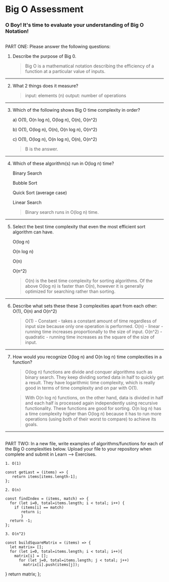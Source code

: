 # Big O Assessment

 ### O Boy! It's time to evaluate your understanding of Big O Notation!

 ##

  PART ONE: Please answer the following questions:

 1. Describe the purpose of Big 0.

    > Big O is a mathematical notation describing the efficiency of a function at a particular value of inputs.

---


 2. What 2 things does it measure?

    > input: elements (n)
      output: number of operations

---


 3. Which of the following shows Big O time complexity in order?

    a) O(1), O(n log n), O(log n), O(n), O(n^2)

    b) O(1), O(log n), O(n), O(n log n), O(n^2)

    c) O(1), O(log n), O(n log n), O(n), O(n^2)

    > B is the answer.

---



4. Which of these algorithm(s) run in O(log n) time?

   Binary Search

   Bubble Sort

   Quick Sort (average case)

   Linear Search

   > Binary search runs in O(log n) time.

---



5. Select the best time complexity that even the most efficient sort algorithm can have.

    O(log n)

    O(n log n)

    O(n)

    O(n^2)

    > O(n) is the best time complexity for sorting algorithms. Of the above O(log n) is faster than O(n), however it is generally optimized for searching rather than sorting.

---


 6. Describe what sets these these 3 complexities apart from each other: O(1), O(n) and O(n^2)

    > O(1) - Constant - takes a constant amount of time regardless of input size because only one operation is performed.
    O(n) - linear - running time increases proportionally to the size of input.
    O(n^2) - quadratic - running time increases as the square of the size of input.

---

7. How would you recognize O(log n) and O(n log n) time complexities in a function?

    > O(log n) functions are divide and conquer algorithms such as binary search. They keep dividing sorted data in half to quickly get a result. They have logarithmic time complexity, which is really good in terms of time complexity and on par with O(1).

    > With O(n log n) functions, on the other hand, data is divided in half and each half is processed again independently using recursive functionality. These functions are good for sorting. O(n log n) has a time complexity higher than O(log n) because it has to run more operations (using both of their worst to compare) to achieve its goals.  

---

  ##

  PART TWO: In a new file, write examples of algorithms/functions for each of the Big O complexities below.
    Upload your file to your repository when complete and submit in Learn --> Exercises.

    1. O(1)

    const getLast = (items) => {
       return items[items.length-1];
    };

    2. O(n)

    const findIndex = (items, match) => {
      for (let i=0, total=items.length; i < total; i++) {
        if (items[i] == match)
           return i;
           }
      return -1;
    };

    3. O(n^2)

    const buildSquareMatrix = (items) => {
      let matrix= [];
      for (let i=0, total=items.length; i < total; i++){
        matrix[i] = [];
          for (let j=0, total=items.length; j < total; j++)
            matrix[i].push(items[j]);
   }
   return matrix;
};
